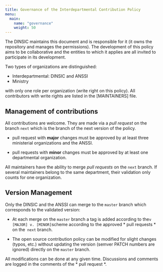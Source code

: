 ```yaml
---
title: Governance of the Interdepartmental Contribution Policy
menu: 
  main:
    name: "governance"
    weight: 50
---
```


The DINSIC maintains this document and is responsible for it (it owns the repository and manages the permissions). The development of this 
policy aims to be collaborative and the entities to which it applies are all invited to participate in its development.

Two types of organizations are distinguished:

* Interdepartmental: DINSIC and ANSSI
* Ministry

with only one role per organization (write right on this policy). All contributors with write rights are listed in the [MAINTAINERS] file.

## Management of contributions

All contributions are welcome. They are made via a *pull request* on the branch `next` which is the branch of the next version of the policy.

 * pull request with **major** changes must be approved by at least three ministerial organizations and the ANSSI.

 * pull requests with **minor** changes must be approved by at least one departmental organization.
 
All maintainers have the ability to merge *pull requests* on the `next` branch. If several maintainers belong to the same department, their validation only counts for one organization.

## Version Management

Only the DINSIC and the ANSSI can merge to the `master` branch which corresponds to the validated version:

 * At each merge on the `master` branch a tag is added according to the` v [MAJOR] v. [MINOR] `scheme according to the approved * pull requests * on the` next` branch.

 * The open source contribution policy can be modified for slight changes (typos, etc.) without updating the version (semver PATCH numbers are ignored) directly on the `master` branch.

All modifications can be done at any given time. Discussions and comments are logged in the comments of the * pull request *.
